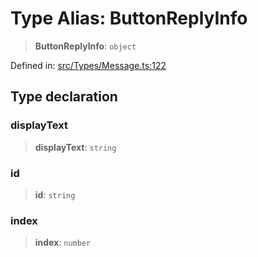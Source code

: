 # Type Alias: ButtonReplyInfo

> **ButtonReplyInfo**: `object`

Defined in: [src/Types/Message.ts:122](https://github.com/Riders004/Tv/blob/3d6aaf6f3efb499dc9d0ca82bb24083bb45a8478/src/Types/Message.ts#L122)

## Type declaration

### displayText

> **displayText**: `string`

### id

> **id**: `string`

### index

> **index**: `number`

